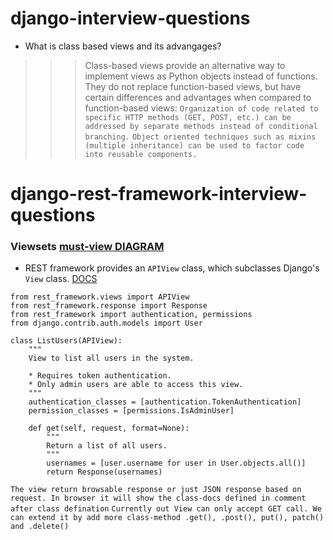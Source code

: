 # django-interview-questions

- What is class based views and its advangages?
>>> Class-based views provide an alternative way to implement views as Python objects instead of functions. They do not replace function-based views, but have certain differences and advantages when compared to function-based views:
  `Organization of code related to specific HTTP methods (GET, POST, etc.) can be addressed by separate methods instead of conditional branching.`
  `Object oriented techniques such as mixins (multiple inheritance) can be used to factor code into reusable components.`


# django-rest-framework-interview-questions
### Viewsets [must-view DIAGRAM](https://github.com/rayvikram/cheatsheets/blob/master/Django/DjangoViewsets.pdf)
- REST framework provides an `APIView` class, which subclasses Django's `View` class. [DOCS](https://www.django-rest-framework.org/api-guide/views/)
```
from rest_framework.views import APIView
from rest_framework.response import Response
from rest_framework import authentication, permissions
from django.contrib.auth.models import User

class ListUsers(APIView):
    """
    View to list all users in the system.

    * Requires token authentication.
    * Only admin users are able to access this view.
    """
    authentication_classes = [authentication.TokenAuthentication]
    permission_classes = [permissions.IsAdminUser]

    def get(self, request, format=None):
        """
        Return a list of all users.
        """
        usernames = [user.username for user in User.objects.all()]
        return Response(usernames)
```
`The view return browsable response or just JSON response based on request. In browser it will show the class-docs defined in comment after class defination`
`Currently out View can only accept GET call. We can extend it by add more class-method .get(), .post(), put(), patch() and .delete()`


